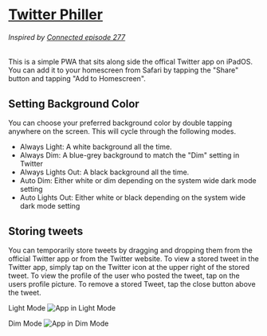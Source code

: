 # [Twitter Philler](http://twitter-philler.herokuapp.com)

###### Inspired by [Connected episode 277](https://www.relay.fm/connected/277)

This is a simple PWA that sits along side the offical Twitter app on iPadOS. You can add it to your homescreen from Safari by tapping the "Share" button and tapping "Add to Homescreen".

## Setting Background Color

You can choose your preferred background color by double tapping anywhere on the screen. This will cycle through the following modes.

* Always Light: A white background all the time.
* Always Dim: A blue-grey background to match the "Dim" setting in Twitter
* Always Lights Out: A black background all the time.
* Auto Dim: Either white or dim depending on the system wide dark mode setting
* Auto Lights Out: Either white or black depending on the system wide dark mode setting

## Storing tweets

You can temporarily store tweets by dragging and dropping them from the official Twitter app or from the Twitter website. To view a stored tweet in the Twitter app, simply tap on the Twitter icon at the upper right of the stored tweet. To view the profile of the user who posted the tweet, tap on the users profile picture. To remove a stored Tweet, tap the close button above the tweet.

Light Mode
![App in Light Mode](https://i.imgur.com/eRTMDoL.jpg)

Dim Mode
![App in Dim Mode](https://i.imgur.com/RMiyTpN.jpg)